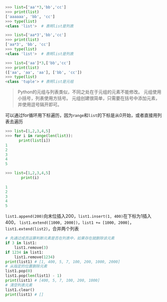 ```python
>>> list=['aa'*3,'bb','cc']
>>> print(list)
['aaaaaa', 'bb', 'cc']
>>> type(list)
<class 'list'>  # 表明list是列表

>>> list=['aa*3','bb','cc']
>>> print(list)
['aa*3', 'bb', 'cc']
>>> type(list)
<class 'list'>  # 表明list是列表

>>> list=['aa']*3,['bb','cc']
>>> print(list)
(['aa', 'aa', 'aa'], ['bb', 'cc'])
>>> type(list)
<class 'tuple'> # 表明list是元祖
```

> Python的元组与列表类似，不同之处在于元组的元素不能修改。
> 元组使用小括号，列表使用方括号。
> 元组创建很简单，只需要在括号中添加元素，并使用逗号隔开即可。

可以通过for循环用下标遍历，因为`range`和`list`的下标是从0开始，或者直接用列表去遍历
```python
>>> list=[1,2,3,4,5]
>>> for i in range(len(list)):
      print(list[i])
1
2
3
4
5

>>> list=[1,2,3,4,5]
       print(i)
       
1
2
3
4
5
```
`list1.append(200)`向末位插入200，`list1.insert(1, 400)`在下标为1插入400，
`list1.extend([1000, 2000])`，`list1 += [1000, 2000]`，`list1.extend(list2)`，合并两个列表

```python
# 先通过成员运算判断元素是否在列表中，如果存在就删除该元素
if 3 in list1:
	list1.remove(3)
if 1234 in list1:
    list1.remove(1234)
print(list1) # [1, 400, 5, 7, 100, 200, 1000, 2000]
# 从指定的位置删除元素
list1.pop(0)
list1.pop(len(list1) - 1)
print(list1) # [400, 5, 7, 100, 200, 1000]
# 清空列表元素
list1.clear()
print(list1) # []
```
